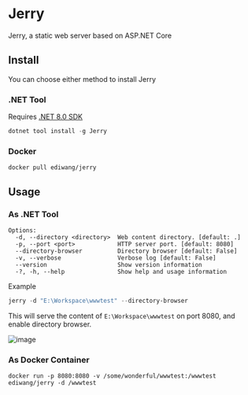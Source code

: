 # Jerry

Jerry, a static web server based on ASP.NET Core

## Install

You can choose either method to install Jerry

### .NET Tool

Requires [.NET 8.0 SDK](https://dot.net)

```powershell
dotnet tool install -g Jerry
```

### Docker

```
docker pull ediwang/jerry
```

## Usage


### As .NET Tool

```
Options:
  -d, --directory <directory>  Web content directory. [default: .]
  -p, --port <port>            HTTP server port. [default: 8080]
  --directory-browser          Directory browser [default: False]
  -v, --verbose                Verbose log [default: False]
  --version                    Show version information
  -?, -h, --help               Show help and usage information
```

Example

```powershell
jerry -d "E:\Workspace\wwwtest" --directory-browser
```

This will serve the content of `E:\Workspace\wwwtest` on port 8080, and enable directory browser.

![image](https://github.com/EdiWang/Jerry/assets/3304703/e0402373-a897-4170-9d5d-bdc6caf75d03)

### As Docker Container

```
docker run -p 8080:8080 -v /some/wonderful/wwwtest:/wwwtest ediwang/jerry -d /wwwtest
```

